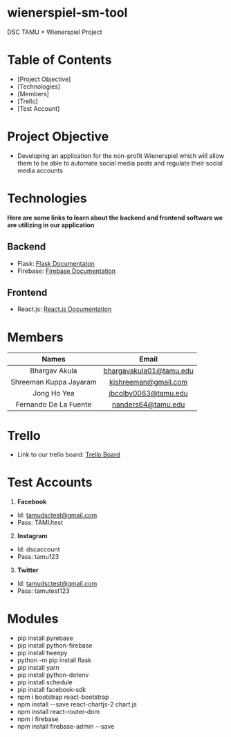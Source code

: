 # wienerspiel-sm-tool
DSC TAMU + Wienerspiel Project

# Table of Contents
* [Project Objective]
* [Technologies]
* [Members]
* [Trello]
* [Test Account]

# Project Objective
* Developing an application for the non-profit Wienerspiel which will allow them to be able to automate social media posts and regulate their social media accounts

# Technologies
<b>Here are some links to learn about the backend and frontend software we are utilizing in our application</b>

## Backend
* Flask: <a href= "https://flask.palletsprojects.com/en/1.1.x/">Flask Documentaton</a>
* Firebase: <a href= "https://firebase.google.com/docs/build">Firebase Documentation</a>

## Frontend
* React.js: <a href= "https://reactjs.org/docs/getting-started.html">React.js Documentation</a>

# Members

| Names       | Email     |
| :-------------: | :----------: | 
|  Bhargav Akula | bhargavakula01@tamu.edu   | 
| Shreeman Kuppa Jayaram   | kjshreeman@gmail.com |
| Jong Ho Yea  | jbcolby0063@tamu.edu | 
|  Fernando De La Fuente | nanders64@tamu.edu | 

# Trello
* Link to our trello board: <a href="https://trello.com/invite/b/l3VzuzxB/976a51f9732a7438424c6cab59cfd488/wienerspiel-project-board">Trello Board</a>

# Test Accounts
1. <strong>Facebook</strong>

* Id: tamudsctest@gmail.com
* Pass: TAMUtest

2. <strong>Instagram</strong>

* Id: dscaccount
* Pass: tamu123

3. <strong>Twitter</strong>
* Id: tamudsctest@gmail.com
* Pass: tamutest123

# Modules

* pip install pyrebase
* pip install python-firebase
* pip install tweepy
* python -m pip install flask
* pip install yarn
* pip install python-dotenv
* pip install schedule
* pip install facebook-sdk
* npm i bootstrap react-bootstrap 
* npm install --save react-chartjs-2 chart.js
* npm install react-router-dom
* npm i firebase
* npm install firebase-admin --save

